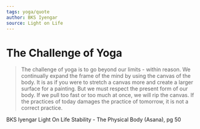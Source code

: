 ```yaml
---
tags: yoga/quote
author: BKS Iyengar
source: Light on Life
---
```


# The Challenge of Yoga

> The challenge of yoga is to go beyond our limits - within reason. We continually expand the frame of the mind by using the canvas of the body.  It is as if you were to stretch a canvas more and create a larger surface for a painting.  But we must respect the present form of our body.  If we pull too fast or too much at once, we will rip the canvas.  If the practices of today damages the practice of tomorrow, it is not a correct practice.

BKS Iyengar 
Light On Life
Stability - The Physical Body (Asana), pg 50
